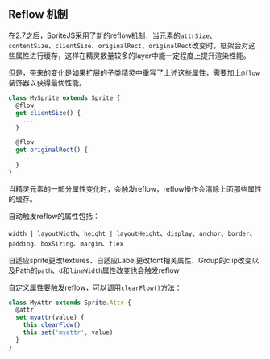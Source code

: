 ## Reflow 机制

在2.7之后，SpriteJS采用了新的reflow机制，当元素的`attrSize`、`contentSize`、`clientSize`、`originalRect`、`originalRect`改变时，框架会对这些属性进行缓存，这样在精灵数量较多的layer中能一定程度上提升渲染性能。

但是，带来的变化是如果扩展的子类精灵中重写了上述这些属性，需要加上`@flow`装饰器以获得最优性能。

```js
class MySprite extends Sprite {
  @flow
  get clientSize() {
    ...
  }

  @flow
  get originalRect() {
    ...
  }
}
```

当精灵元素的一部分属性变化时，会触发reflow，reflow操作会清除上面那些属性的缓存。

自动触发reflow的属性包括：

`width | layoutWidth`、`height | layoutHeight`、`display`、`anchor`、`border`、`padding`、`boxSizing`、`margin`、`flex`

自适应sprite更改textures、自适应Label更改font相关属性、Group的clip改变以及Path的`path`、`d`和`lineWidth`属性改变也会触发reflow

自定义属性要触发reflow，可以调用`clearFlow()`方法：

```js
class MyAttr extends Sprite.Attr {
  @attr
  set myattr(value) {
    this.clearFlow()
    this.set('myattr', value)
  }
}
```
